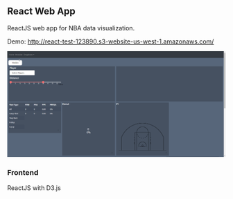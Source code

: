 ## React Web App
ReactJS web app for NBA data visualization.

Demo: http://react-test-123890.s3-website-us-west-1.amazonaws.com/

![Alt Text](9ytvsaU.gif)
### Frontend
ReactJS with D3.js 



